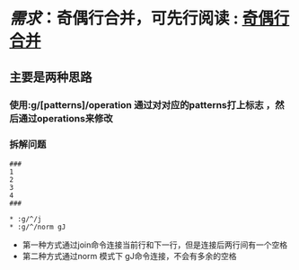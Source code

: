 # *需求*：奇偶行合并，可先行阅读 : [奇偶行合并](https://zhuanlan.zhihu.com/p/20186481)
## 主要是两种思路  
###  使用:g/[patterns]/operation 通过对对应的patterns打上标志 ，然后通过operations来修改
### 拆解问题
    ###
    1
    2
    3
    4
    ###

    * :g/^/j
    * :g/^/norm gJ

* 第一种方式通过join命令连接当前行和下一行，但是连接后两行间有一个空格
* 第二种方式通过norm 模式下 gJ命令连接，不会有多余的空格


